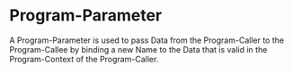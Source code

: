 # Program-Parameter

A Program-Parameter is used to pass Data from the Program-Caller to the Program-Callee by binding a new Name to the Data that is valid in the Program-Context of the Program-Caller.